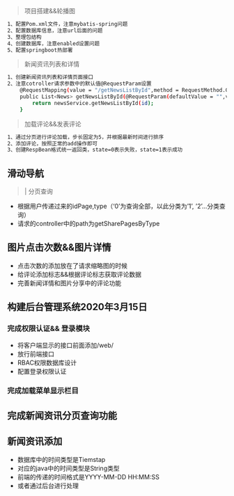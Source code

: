 >项目搭建&&轮播图
``` bash
1、配置Pom.xml文件，注意mybatis-spring问题
2、配置数据库信息，注意url后面的问题
3、整理包结构
4、创建数据库，注意enabled设置问题
5、配置springboot热部署
```


>新闻资讯列表和详情
``` bash
1、创建新闻资讯列表和详情页面接口
2、注意cotroller请求参数中的默认值@RequestParam设置
    @RequestMapping(value = "/getNewsListById",method = RequestMethod.GET)
    public List<News> getNewsListById(@RequestParam(defaultValue = "",value = "id", required = false)Integer id){
        return newsService.getNewsListById(id);
    }
```

>加载评论&&发表评论
``` bash
1、通过分页进行评论加载，步长固定为5，并根据最新时间进行排序
2、添加评论，按照正常的add操作即可
3、创建RespBean格式统一返回类，state=0表示失败，state=1表示成功
```
## 滑动导航
>| 分页查询
+ 根据用户传递过来的idPage,type（‘0’为查询全部，以此分类为’1’, ’2’...分类查询）
+ 请求的controller中的path为getSharePagesByType

## 图片点击次数&&图片详情
+ 点击次数的添加放在了请求缩略图的时候
+ 给评论添加标志&&根据评论标志获取评论数据
+ 完善新闻详情和图片分享中的评论功能


## 构建后台管理系统2020年3月15日
### 完成权限认证&& 登录模块
+ 将客户端显示的接口前面添加/web/
+ 放行前端接口
+ RBAC权限数据库设计
+ 配置登录权限认证

### 完成加载菜单显示栏目

## 完成新闻资讯分页查询功能


## 新闻资讯添加
+ 数据库中的时间类型是Tiemstap
+ 对应的java中的时间类型是String类型
+ 前端的传递的时间格式是YYYY-MM-DD HH:MM:SS
+ 或者通过后台进行处理



